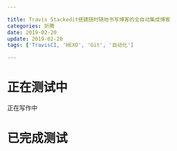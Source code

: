 ```yaml
---

title: Travis Stackedit搭建随时随地书写博客的全自动集成博客
categories: 折腾
date: 2019-02-20
update: 2019-02-20
tags: ['TravisCI, 'HEXO', 'Git', '自动化']

---
```



# 正在测试中
正在写作中

# 已完成测试
<!--stackedit_data:
eyJoaXN0b3J5IjpbNjg3NjU3MzcyLDE4MzA5MzUwOTAsNTI4ND
I4NTAzLDEwOTgyNjY1MDIsMTgyMjU1MzM2OF19
-->